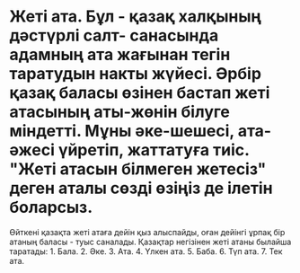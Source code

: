 # Жеті ата. Бұл - қазақ халқының дәстүрлі салт- санасында адамның ата жағынан тегін таратудын накты жүйесі. Әрбір қазақ баласы өзінен бастап жеті атасының аты-жөнін білуге міндетті. Мұны әке-шешесі, ата-әжесі үйретіп, жаттатуға тиіс. "Жеті атасын білмеген жетесіз" деген аталы сөзді өзіңіз де ілетін боларсыз.

Өйткені қазақта жеті атаға дейін қыз алыспайды, оған дейінгі ұрпақ бір атаның баласы - туыс саналады. Қазақтар негізінен жеті атаны былайша таратады: 1. Бала. 2. Әке. 3. Ата. 4. Үлкен ата. 5. Баба. 6. Түп ата. 7. Тек ата.

